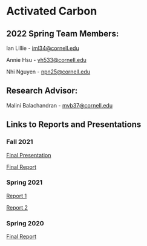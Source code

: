 # Activated Carbon

## 2022 Spring Team Members:

Ian Lillie - iml34@cornell.edu

Annie Hsu - yh533@cornell.edu

Nhi Nguyen - npn25@cornell.edu

## Research Advisor:
Malini Balachandran - mvb37@cornell.edu

## Links to Reports and Presentations

### Fall 2021
[Final Presentation](https://docs.google.com/presentation/d/1s7D-8j-rxH2ygAG3tnOkbUDn1UIWNDCTzpiTk4OvMWk/edit?usp=sharing)

[Final Report](https://colab.research.google.com/drive/1253ggOwb8i1s7s8zFRNjVCiiNt3AJpn-?authuser=1)

### Spring 2021
[Report 1](https://github.com/AguaClara/activated_carbon/blob/master/Activated_Carbon_Spring2021_Report_1.ipynb)

[Report 2](https://github.com/AguaClara/activated_carbon/blob/master/Activated_Carbon_Spring2021_Report_2.ipynb)

### Spring 2020
[Final Report](https://github.com/AguaClara/activated_carbon/blob/master/Spring_2020_Report.ipynb)

